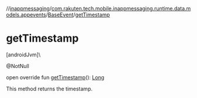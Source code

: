 //[inappmessaging](../../../index.md)/[com.rakuten.tech.mobile.inappmessaging.runtime.data.models.appevents](../index.md)/[BaseEvent](index.md)/[getTimestamp](get-timestamp.md)

# getTimestamp

[androidJvm]\

@NotNull

open override fun [getTimestamp](get-timestamp.md)(): [Long](https://kotlinlang.org/api/latest/jvm/stdlib/kotlin/-long/index.html)

This method returns the timestamp.
